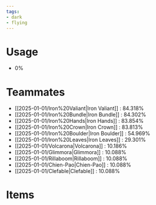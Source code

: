 ```yaml
---
tags:
- dark
- flying
---
```

# Usage
- 0%
# Teammates
- [[2025-01-01/Iron%20Valiant|Iron Valiant]] : 84.318%
- [[2025-01-01/Iron%20Bundle|Iron Bundle]] : 84.302%
- [[2025-01-01/Iron%20Hands|Iron Hands]] : 83.854%
- [[2025-01-01/Iron%20Crown|Iron Crown]] : 83.813%
- [[2025-01-01/Iron%20Boulder|Iron Boulder]] : 54.969%
- [[2025-01-01/Iron%20Leaves|Iron Leaves]] : 29.301%
- [[2025-01-01/Volcarona|Volcarona]] : 10.186%
- [[2025-01-01/Glimmora|Glimmora]] : 10.088%
- [[2025-01-01/Rillaboom|Rillaboom]] : 10.088%
- [[2025-01-01/Chien-Pao|Chien-Pao]] : 10.088%
- [[2025-01-01/Clefable|Clefable]] : 10.088%
# Items